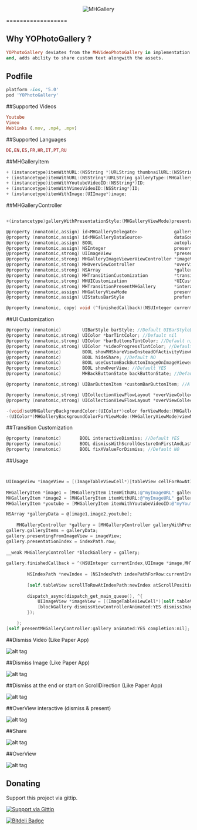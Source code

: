 <p align="center" >
  <img src="https://dl.dropboxusercontent.com/u/17911939/galleryIcon.png" alt="MHGallery" title="MHGallery">
</p>
==================

## Why YOPhotoGallery ?
```ruby
YOPhotoGallery deviates from the MHVideoPhotoGallery in implementation of the Overview mode
and, adds ability to share custom text alongwith the assets.   
```

## Podfile
```ruby
platform :ios, '5.0'
pod 'YOPhotoGallery'
```
##Supported Videos
```ruby
Youtube
Vimeo
Weblinks (.mov, .mp4, .mpv)
```
##Supported Languages
```ruby
DE,EN,ES,FR,HR,IT,PT,RU
```
##MHGalleryItem 
```objective-c
+ (instancetype)itemWithURL:(NSString *)URLString thumbnailURL:(NSString*)thumbnailURL; //Thumbs are automatically generated for Videos. But you can set Thumb Images for GalleryTypeImage.
+ (instancetype)itemWithURL:(NSString*)URLString galleryType:(MHGalleryType)galleryType;
+ (instancetype)itemWithYoutubeVideoID:(NSString*)ID;
+ (instancetype)itemWithVimeoVideoID:(NSString*)ID;
+ (instancetype)itemWithImage:(UIImage*)image;
```

##MHGalleryController
```objective-c

+(instancetype)galleryWithPresentationStyle:(MHGalleryViewMode)presentationStyle;

@property (nonatomic,assign) id<MHGalleryDelegate>              galleryDelegate;
@property (nonatomic,assign) id<MHGalleryDataSource>            dataSource;
@property (nonatomic,assign) BOOL                               autoplayVideos; //Default NO
@property (nonatomic,assign) NSInteger                          presentationIndex; //From which index you want to present the Gallery.
@property (nonatomic,strong) UIImageView                        *presentingFromImageView;
@property (nonatomic,strong) MHGalleryImageViewerViewController *imageViewerViewController;
@property (nonatomic,strong) MHOverviewController               *overViewViewController;
@property (nonatomic,strong) NSArray                            *galleryItems; //You can set an Array of GalleryItems or you can use the dataSource.
@property (nonatomic,strong) MHTransitionCustomization          *transitionCustomization; //Use transitionCustomization to Customize the GalleryControllers transitions
@property (nonatomic,strong) MHUICustomization                  *UICustomization; //Use UICustomization to Customize the GalleryControllers UI
@property (nonatomic,strong) MHTransitionPresentMHGallery       *interactivePresentationTransition;
@property (nonatomic,assign) MHGalleryViewMode                  presentationStyle;
@property (nonatomic,assign) UIStatusBarStyle                   preferredStatusBarStyleMH;

@property (nonatomic, copy) void (^finishedCallback)(NSUInteger currentIndex,UIImage *image,MHTransitionDismissMHGallery *interactiveTransition,MHGalleryViewMode viewMode);

```


##UI Customization
```objective-c
@property (nonatomic)        UIBarStyle barStyle; //Default UIBarStyleDefault
@property (nonatomic,strong) UIColor *barTintColor; //Default nil
@property (nonatomic,strong) UIColor *barButtonsTintColor; //Default nil
@property (nonatomic,strong) UIColor *videoProgressTintColor; //Default Black
@property (nonatomic)        BOOL showMHShareViewInsteadOfActivityViewController; //Default YES
@property (nonatomic)        BOOL hideShare; //Default NO
@property (nonatomic)        BOOL useCustomBackButtonImageOnImageViewer; //Default YES
@property (nonatomic)        BOOL showOverView; //Default YES
@property (nonatomic)        MHBackButtonState backButtonState; //Default MHBackButtonStateWithBackArrow

@property (nonatomic,strong) UIBarButtonItem *customBarButtonItem; //A optional UIBarButtonItem displayed in the lower right corner. Default nil

@property (nonatomic,strong) UICollectionViewFlowLayout *overViewCollectionViewLayoutLandscape;
@property (nonatomic,strong) UICollectionViewFlowLayout *overViewCollectionViewLayoutPortrait;

-(void)setMHGalleryBackgroundColor:(UIColor*)color forViewMode:(MHGalleryViewMode)viewMode;
-(UIColor*)MHGalleryBackgroundColorForViewMode:(MHGalleryViewMode)viewMode;
```

##Transition Customization
```objective-c
@property (nonatomic)       BOOL interactiveDismiss; //Default YES
@property (nonatomic)       BOOL dismissWithScrollGestureOnFirstAndLastImage;//Default YES
@property (nonatomic)       BOOL fixXValueForDismiss; //Default NO
```

##Usage

```objective-c


UIImageView *imageView = [(ImageTableViewCell*)[tableView cellForRowAtIndexPath:indexPath] imageView];
        
MHGalleryItem *image1 = [MHGalleryItem itemWithURL:@"myImageURL" galleryType:MHGalleryTypeImage];
MHGalleryItem *image2 = [MHGalleryItem itemWithURL:@"myImageURL" galleryType:MHGalleryTypeImage];
MHGalleryItem *youtube = [MHGalleryItem itemWithYoutubeVideoID:@"myYoutubeID"];

NSArray *galleryData = @[image1,image2,youtube];
    
    MHGalleryController *gallery = [MHGalleryController galleryWithPresentationStyle:MHGalleryViewModeImageViewerNavigationBarShown];
gallery.galleryItems = galleryData;
gallery.presentingFromImageView = imageView;    
gallery.presentationIndex = indexPath.row;
        
__weak MHGalleryController *blockGallery = gallery;
       
gallery.finishedCallback = ^(NSUInteger currentIndex,UIImage *image,MHTransitionDismissMHGallery *interactiveTransition){
        
        NSIndexPath *newIndex = [NSIndexPath indexPathForRow:currentIndex inSection:0];
        
        [self.tableView scrollToRowAtIndexPath:newIndex atScrollPosition:UITableViewScrollPositionMiddle animated:NO];
        
        dispatch_async(dispatch_get_main_queue(), ^{
            UIImageView *imageView = [(ImageTableViewCell*)[self.tableView cellForRowAtIndexPath:newIndex] iv];
            [blockGallery dismissViewControllerAnimated:YES dismissImageView:imageView completion:nil];
        });

    };    
[self presentMHGalleryController:gallery animated:YES completion:nil];
```

##Dismiss Video (Like Paper App)

![alt tag](https://dl.dropboxusercontent.com/u/17911939/dismissInteractiveVideo.gif)

##Dismiss Image (Like Paper App)

![alt tag](https://dl.dropboxusercontent.com/u/17911939/dismissInteractive.gif)

##Dismiss at the end or start on ScrollDirection (Like Paper App)

![alt tag](https://dl.dropboxusercontent.com/u/17911939/dismissAtTheEnd.gif)

##OverView interactive (dismiss & present)

![alt tag](https://dl.dropboxusercontent.com/u/17911939/interactive.gif)

##Share

![alt tag](https://dl.dropboxusercontent.com/u/17911939/ShareView.gif)

##OverView 

![alt tag](https://dl.dropboxusercontent.com/u/17911939/OverView.gif)

## Donating

Support this project via gittip.

<a href="https://www.gittip.com/mariohahn/">
  <img alt="Support via Gittip" src="https://rawgithub.com/twolfson/gittip-badge/0.2.0/dist/gittip.png"/>
</a>

	



[![Bitdeli Badge](https://d2weczhvl823v0.cloudfront.net/mariohahn/mhvideophotogallery/trend.png)](https://bitdeli.com/free "Bitdeli Badge")

